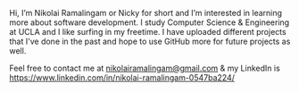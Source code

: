 Hi, I’m Nikolai Ramalingam or Nicky for short  and I’m interested in learning more about software development.
I study Computer Science & Engineering at UCLA and I like surfing in my freetime. I have uploaded different projects that I've
done in the past and hope to use GitHub more for future projects as well.

Feel free to contact me at nikolairamalingam@gmail.com & my LinkedIn is https://www.linkedin.com/in/nikolai-ramalingam-0547ba224/



